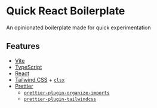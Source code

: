 # Quick React Boilerplate

An opinionated boilerplate made for quick experimentation

## Features

- [Vite](https://github.com/vitejs/vite)
- [TypeScript](https://github.com/microsoft/TypeScript)
- [React](https://github.com/facebook/react)
- [Tailwind CSS](https://github.com/tailwindlabs/tailwindcss) + [`clsx`](https://github.com/lukeed/clsx)
- [Prettier](https://github.com/prettier/prettier)
  - [`prettier-plugin-organize-imports`](https://github.com/simonhaenisch/prettier-plugin-organize-imports)
  - [`prettier-plugin-tailwindcss`](https://github.com/tailwindlabs/prettier-plugin-tailwindcss)
